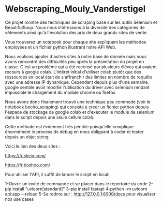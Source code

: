 # Webscraping_Mouly_Vanderstigel
Ce projet montre des techniques de scraping basé sur les outils Selenium et BeautifulSoup. Nous nous intéressons à la diversité des catégories de vêtements ainsi qu'à l'évolution des prix de deux grands sites de vente.

Vous trouverez un notebook pour chaque site expliquant les méthodes employées et un fichier python illustrant notre API Web.

Nous voulions ajouter d'autres sites à notre base de donnée mais nous avons rencontré des difficultés peu après la présentation du projet en classe. C'est un problème qui a été recensé par plusieurs élèves qui avaient recours à google colab. L'intêret initial d'utiliser colab plutôt que des ressources en local était de s'affranchir des limites en nombre de requête avec une adresse IP dynamique. Cependant depuis plus d'une semaine, google semble avoir modifié l'utilisation du driver avec selenium rendant impossible le chargement du module chrome ou firefox.

Nous avons donc finalement trouvé une technique peu commode (voir le notebook booho_scraping) qui consiste à créer un fichier python depuis l'espace de stockage de google colab et d'executer le module de selenium dans le script depuis une seule cellule colab. 

Cette méthode est évidement très pénible puisqu'elle complique énormément le process de debug en nous obligeant à coder et tester depuis un objet string.

Voici le lien des deux sites : 

https://fr.shein.com/

https://fr.boohoo.com/


Pour utiliser l'API, il suffit de lancer le script en local:

1-Ouvrir un invité de commande et se placer dans le répertoire du code
2-pip install "uvicorn[standard]"
3-pip install fastapi
4-python -m uvicorn api:app --reload
5-Se rednre sur : http://127.0.0.1:8000/docs pour visualiser nos use cases
